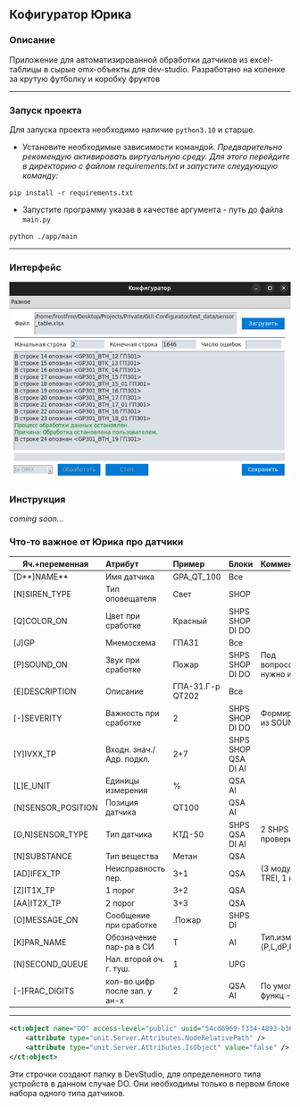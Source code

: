 ## Кофигуратор Юрика
### Описание
Приложение для автоматизированной обработки датчиков из excel-таблицы в сырые omx-объекты для dev-studio.
Разработано на коленке за крутую футболку и коробку фруктов

---

### Запуск проекта
Для запуска проекта необходимо наличие `python3.10` и старше.

- Установите необходимые зависимости командой.
_Предварительно рекомендую активировать виртуальную среду. Для этого перейдите в директорию с файлом requirements.txt и запустите слеудующую команду:_
```shell
pip install -r requirements.txt
```

- Запустите программу указав в качестве аргумента - путь до файла `main.py`
```shell
python ./app/main
```

---

### Интерфейс
<div align="center">
    <img src="./public/img.png" alt="Картинка с программой">
</div>

### Инструкция

_coming soon..._

### Что-то важное от Юрика про датчики

| Яч.+переменная     | Атрибут                       | Пример           | Блоки               | Комментарий                |
| ------------------ |:----------------------------- |:---------------- | ------------------- | -------------------------- |
| [D**]NAME**        | Имя датчика                   | GPA_QT_100       | Все                 |                            |
| [N]SIREN_TYPE      | Тип оповещателя               | Свет             | SHOP                |                            |
| [Q]COLOR_ON        | Цвет при сработке             | Красный          | SHPS SHOP DI DO     |                            |
| [J]GP              | Мнемосхема                    | ГПА31            | Все                 |                            |
| [P]SOUND_ON        | Звук при сработке             | Пожар            | SHPS SHOP DI DO     | Под вопросом нужно или нет |
| [E]DESCRIPTION     | Описание                      | ГПА-31.Г-р QT202 | Все                 |                            |
| [-]SEVERITY        | Важность при сработке         | 2                | SHPS SHOP DI DO     | Формируется из SOUND_ON    |
| [Y]IVXX_TP         | Входн. знач./Адр. подкл.      | 2+7              | SHPS SHOP QSA DI AI |                            |
| [L]E_UNIT          | Единицы измерения             | %                | QSA AI              |                            |
| [N]SENSOR_POSITION | Позиция датчика               | QT100            | QSA AI              |                            |
| [O,N]SENSOR_TYPE   | Тип датчика                   | КТД-50           | SHPS QSA DI AI      | 2 SHPS AI проверить        |
| [N]SUBSTANCE       | Тип вещества                  | Метан            | QSA                 |                            |
| [AD]IFEX_TP        | Неисправность   пер.          | 3+1              | QSA                 | (3 модуль TREI, 1 канал)   |
| [Z]IT1X_TP         | 1 порог                       | 3+2              | QSA                 |                            |
| [AA]IT2X_TP        | 2 порог                       | 3+3              | QSA                 |                            |
| [O]MESSAGE_ON      | Сообщение при сработке        | .Пожар           | SHPS DI             |                            |
| [K]PAR_NAME        | Обозначение пар-ра в СИ       | T                | AI                  | Тип.изм.(P,L,dP,F)         |
| [N]SECOND_QUEUE    | Нал. второй оч. г. туш.       | 1                | UPG                 |                            |
| [-]FRAC_DIGITS     | кол-во цифр после зап. у ан-х | 2                | QSA AI              | По умолч. в функц - 2      |

---

```xml
<ct:object name="DO" access-level="public" uuid="54cd6969-f334-4893-b36b-dc9293cd4cba">
    <attribute type="unit.Server.Attributes.NodeRelativePath" />
    <attribute type="unit.Server.Attributes.IsObject" value="false" />
</ct:object>
```
Эти строчки создают папку в DevStudio, для определенного типа устройств в данном случае DO.
Они необходимы только в первом блоке набора одного типа датчиков.
